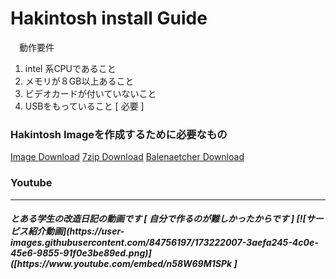 # Hakintosh install Guide
　動作要件
 1. intel 系CPUであること
 2. メモリが８GB以上あること
 3. ビデオカードが付いていないこと
 4. USBをもっていること [ 必要 ]
 
 <h3>Hakintosh Imageを作成するために必要なもの</h3>
 <a href="https://download1649.mediafire.com/n8yn7ah5y6lg/n4io4v5otl4sg4v/Olarila+Mojave+2020.raw.bz2">Image Download</a>
 <a href="https://www.7-zip.org/a/7z2201-x64.exe">7zip Download</a>
 <a href="https://github.com/balena-io/etcher/releases/download/v1.7.9/balenaEtcher-Portable-1.7.9.exe?d_id=8f49ddae-ddaa-4095-8451-c2ef10e63be3&s_id=1669458658330">Balenaetcher Download</a>
 
 <h3>Youtube</h3>
 <hr>
 <h5>とある学生の改造日記の動画です [ 自分で作るのが難しかったからです ]
[![サービス紹介動画](https://user-images.githubusercontent.com/84756197/173222007-3aefa245-4c0e-45e6-9855-91f0e3be89ed.png)]([https://www.youtube.com/embed/n58W69M1SPk ]
